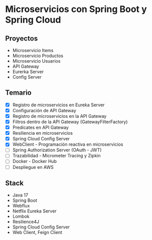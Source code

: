 # Microservicios con Spring Boot y Spring Cloud

## Proyectos 

- Microservicio Items
- Microservicio Productos
- Microservicio Usuarios
- API Gateway
- Eurerka Server
- Config Server

## Temario

- [x] Registro de microservicios en Eureka Server
- [x] Configuración de API Gateway
- [x] Registro de microservicios en la API Gateway
- [x] Filtros dentro de la API Gateway (GatewayFilterFactory)
- [x] Predicates en API Gateway
- [x] Resiliencia en microservicios
- [x] Spring Cloud Config Server
- [x] WebClient - Programación reactiva en microservicios
- [ ] Spring Authorization Server (OAuth - JWT)
- [ ] Trazabilidad - Micrometer Tracing y Zipkin
- [ ] Docker - Docker Hub
- [ ] Despliegue en AWS

## Stack

- Java 17
- Spring Boot
- Webflux
- Netflix Eureka Server
- Lombok
- Resilience4J
- Spring Cloud Config Server
- Web Client, Feign Client